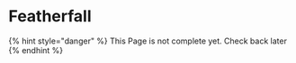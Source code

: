 # Featherfall

{% hint style="danger" %}
This Page is not complete yet. Check back later
{% endhint %}


